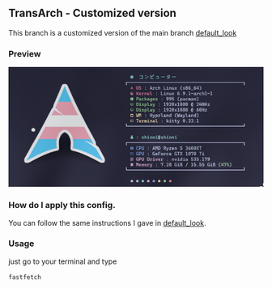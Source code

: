 ## TransArch - Customized version

This branch is a customized version of the main branch [default_look](https://github.com/ShinniUwU/fastfetch-transflag/tree/default_look)

### Preview

![Fastfetch Preview](/assets/customized_preview.png)

### How do I apply this config.

You can follow the same instructions I gave in [default_look](https://github.com/ShinniUwU/fastfetch-transflag/tree/default_look).

### Usage

just go to your terminal and type 

```bash
fastfetch
```
